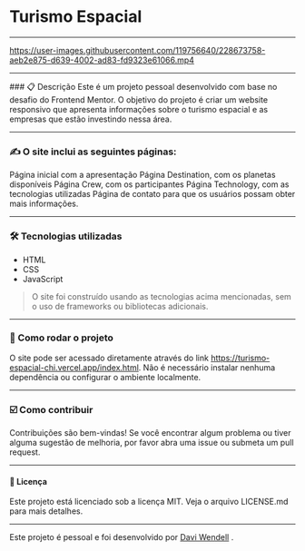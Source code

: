 # Turismo Espacial

<hr>

https://user-images.githubusercontent.com/119756640/228673758-aeb2e875-d639-4002-ad83-fd9323e61066.mp4

<hr>
### 📋 Descrição 
Este é um projeto pessoal desenvolvido com base no desafio do Frontend Mentor. O objetivo do projeto é criar um website responsivo que apresenta informações sobre o turismo espacial e as empresas que estão investindo nessa área.

<hr>

### ✍️ O site inclui as seguintes páginas:

Página inicial com a apresentação
Página Destination, com os planetas disponíveis
Página Crew, com os participantes
Página Technology, com as tecnologias utilizadas
Página de contato para que os usuários possam obter mais informações.

<hr>

### 🛠️ Tecnologias utilizadas 

- HTML
- CSS
- JavaScript

> O site foi construído usando as tecnologias acima mencionadas, sem o uso de frameworks ou bibliotecas adicionais.

<hr>

### 🔄 Como rodar o projeto
O site pode ser acessado diretamente através do link https://turismo-espacial-chi.vercel.app/index.html. Não é necessário instalar nenhuma dependência ou configurar o ambiente localmente.

<hr>

### ☑️ Como contribuir
Contribuições são bem-vindas! Se você encontrar algum problema ou tiver alguma sugestão de melhoria, por favor abra uma issue ou submeta um pull request.


<hr>

#### 🧾 Licença
Este projeto está licenciado sob a licença MIT. Veja o arquivo LICENSE.md para mais detalhes.


<hr>

Este projeto é pessoal e foi desenvolvido por <a href="linkedin.com/in/davi-wendell/">Davi Wendell</a> .
